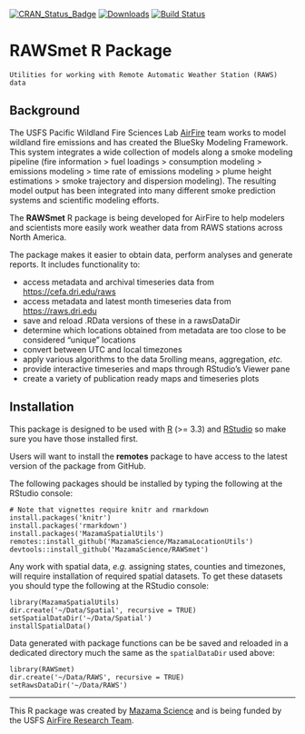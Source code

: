 [![CRAN\_Status\_Badge](http://www.r-pkg.org/badges/version/RAWSmet)](https://cran.r-project.org/package=RAWSmet)
[![Downloads](http://cranlogs.r-pkg.org/badges/RAWSmet)](https://cran.r-project.org/package=RAWSmet)
[![Build Status](https://travis-ci.org/MazamaScience/RAWSmet.svg?branch=master)](https://travis-ci.org/MazamaScience/RAWSmet)

# RAWSmet R Package 

```
Utilities for working with Remote Automatic Weather Station (RAWS) data
```

## Background

The USFS Pacific Wildland Fire Sciences Lab [AirFire](https://www.airfire.org) 
team works to model wildland fire emissions and has created the BlueSky Modeling 
Framework. This system  integrates a wide collection of models along a smoke 
modeling pipeline (fire  information > fuel loadings > consumption modeling > 
emissions modeling > time rate of emissions modeling > plume height estimations > 
smoke trajectory and dispersion  modeling). The resulting model output has 
been integrated into many different smoke  prediction systems and scientific 
modeling efforts.

The **RAWSmet** R package is being developed for AirFire to help modelers and 
scientists more easily work weather data from RAWS stations across 
North America.

The package makes it easier to obtain data, perform analyses and generate 
reports. It includes functionality to:

* access metadata and archival timeseries data from https://cefa.dri.edu/raws
* access metadata and latest month timeseries data from https://raws.dri.edu
* save and reload .RData versions of these in a rawsDataDir
* determine which locations obtained from metadata are too close to be 
considered “unique” locations
* convert between UTC and local timezones
* apply various algorithms to the data 5rolling means, aggregation, _etc._
* provide interactive timeseries and maps through RStudio’s Viewer pane
* create a variety of publication ready maps and timeseries plots

## Installation

This package is designed to be used with [R](https://cran.r-project.org) 
(>= 3.3) and [RStudio](https://www.rstudio.com) so make sure you have those 
installed first.

Users will want to install the **remotes** package to have access to the latest 
version of the package from GitHub.

The following packages should be installed by typing the following at the 
RStudio console:

```
# Note that vignettes require knitr and rmarkdown
install.packages('knitr')
install.packages('rmarkdown')
install.packages('MazamaSpatialUtils')
remotes::install_github('MazamaScience/MazamaLocationUtils')
devtools::install_github('MazamaScience/RAWSmet')
```
Any work with spatial data, *e.g.* assigning states, counties and timezones, 
will require installation of required spatial datasets. To get these datasets 
you should type the following at the RStudio console:

```
library(MazamaSpatialUtils)
dir.create('~/Data/Spatial', recursive = TRUE)
setSpatialDataDir('~/Data/Spatial')
installSpatialData()
```

Data generated with package functions can be be saved and reloaded in a
dedicated directory much the same as the `spatialDataDir` used above:

```
library(RAWSmet)
dir.create('~/Data/RAWS', recursive = TRUE)
setRawsDataDir('~/Data/RAWS')
```

----

This R package was created by [Mazama Science](http://mazamascience.com) and is 
being funded by the USFS [AirFire Research Team](https://airfire.org).
